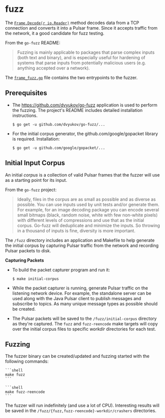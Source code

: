 fuzz
====

The [`Frame.Decode(r io.Reader)`](../frame/frame.go) method decodes data from a TCP connection and
converts it into a Pulsar frame. Since it accepts traffic from the network, it a good candidate for fuzz testing.

From the `go-fuzz` README:
> Fuzzing is mainly applicable to packages that parse complex inputs (both text and binary),
> and is especially useful for hardening of systems that parse inputs from potentially
> malicious users (e.g. anything accepted over a network).

The [`frame_fuzz.go`](../frame/frame_fuzz.go) file contains the two entrypoints to the fuzzer.

## Prerequisites

* The https://github.com/dvyukov/go-fuzz application is used to perform the fuzzing. The project's README includes
detailed installation instructions.

    ```shell
    $ go get -u github.com/dvyukov/go-fuzz/...
    ```

* For the initial corpus generator, the github.com/google/gopacket library is required. Installation:

    ```shell
    $ go get -u github.com/google/gopacket/...
    ```

## Initial Input Corpus

An initial _corpus_ is a collection of valid Pulsar frames that the fuzzer will use as a starting point for its input.

From the `go-fuzz` project:
> Ideally, files in the corpus are as small as possible and as diverse as possible.
> You can use inputs used by unit tests and/or generate them.
> For example, for an image decoding package you can encode several small bitmaps
> (black, random noise, white with few non-white pixels) with different levels of
> compressions and use that as the initial corpus. Go-fuzz will deduplicate and
> minimize the inputs. So throwing in a thousand of inputs is fine, diversity is more important.

The `/fuzz` directory includes an application and Makefile to help generate the initial corpus
by capturing Pulsar traffic from the network and recording Pulsar packets to disk.

**Capturing Packets**

* To build the packet capturer program and run it:

    ```shell
    $ make initial-corpus
    ```

* While the packet capturer is running, generate Pulsar traffic on the listening network device. For example,
the standalone server can be used along with the Java Pulsar client to publish messages and subscribe to topics.
As many unique message types as possible should be created.

* The Pulsar packets will be saved to the `/fuzz/initial-corpus` directory as they're captured. The `fuzz` and `fuzz-reencode` make targets
will copy over the initial corpus files to specific _workdir_ directories for each test.

## Fuzzing

The fuzzer binary can be created/updated and fuzzing started with the following commands:

    ```shell
    make fuzz
    ```

    ```shell
    make fuzz-reencode
    ```

The fuzzer will run indefinitely (and use a lot of CPU). Interesting results will be saved in the `/fuzz/{fuzz,fuzz-reencode}-workdir/crashers` directories.
